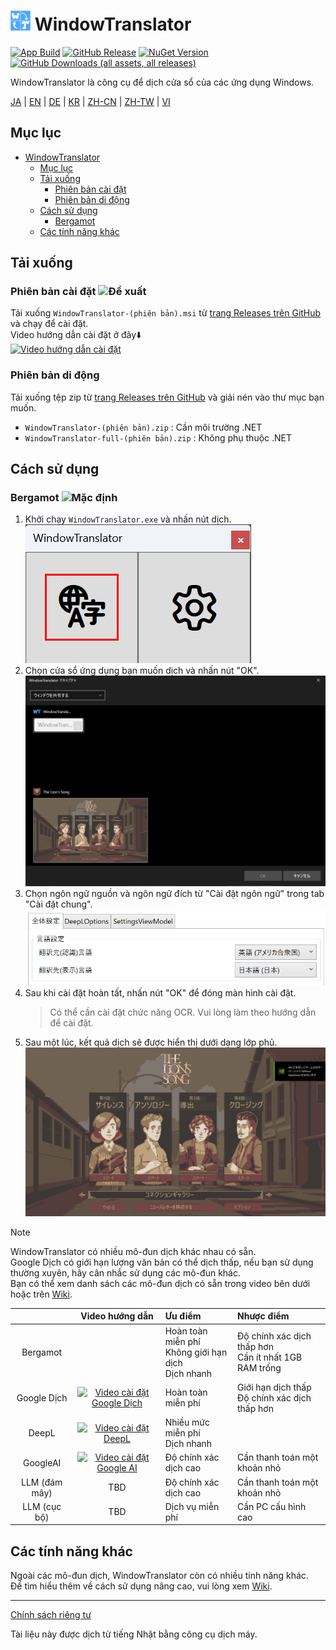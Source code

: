 # <img src="images/wt.png" width="32" > WindowTranslator

[![App Build](https://github.com/Freeesia/WindowTranslator/actions/workflows/dotnet-desktop.yml/badge.svg)](https://github.com/Freeesia/WindowTranslator/actions/workflows/dotnet-desktop.yml)
[![GitHub Release](https://img.shields.io/github/v/release/Freeesia/WindowTranslator)](https://github.com/Freeesia/WindowTranslator/releases/latest)
[![NuGet Version](https://img.shields.io/nuget/v/WindowTranslator.Abstractions)](https://www.nuget.org/packages/WindowTranslator.Abstractions)
[![GitHub Downloads (all assets, all releases)](https://img.shields.io/github/downloads/Freeesia/WindowTranslator/total)](https://github.com/Freeesia/WindowTranslator/releases/latest)

WindowTranslator là công cụ để dịch cửa sổ của các ứng dụng Windows.

[JA](README.md) | [EN](./README.en.md) | [DE](./README.de.md) | [KR](./README.kr.md) | [ZH-CN](./README.zh-cn.md) | [ZH-TW](./README.zh-tw.md) | [VI](./README.vi.md)

## Mục lục
- [ WindowTranslator](#-windowtranslator)
  - [Mục lục](#mục-lục)
  - [Tải xuống](#tải-xuống)
    - [Phiên bản cài đặt ](#phiên-bản-cài-đặt-)
    - [Phiên bản di động](#phiên-bản-di-động)
  - [Cách sử dụng](#cách-sử-dụng)
    - [Bergamot ](#bergamot-)
  - [Các tính năng khác](#các-tính-năng-khác)

## Tải xuống
### Phiên bản cài đặt ![Đề xuất](https://img.shields.io/badge/%E3%82%AA%E3%82%B9%E3%82%B9%E3%83%A1-brightgreen)

Tải xuống `WindowTranslator-(phiên bản).msi` từ [trang Releases trên GitHub](https://github.com/Freeesia/WindowTranslator/releases/latest) và chạy để cài đặt.  
Video hướng dẫn cài đặt ở đây⬇️  
[![Video hướng dẫn cài đặt](https://github.com/user-attachments/assets/b5babc02-715b-43bc-ba97-f23078ffd39b)](https://youtu.be/wvcbCLA9chQ?t=7)

### Phiên bản di động

Tải xuống tệp zip từ [trang Releases trên GitHub](https://github.com/Freeesia/WindowTranslator/releases/latest) và giải nén vào thư mục bạn muốn.  
- `WindowTranslator-(phiên bản).zip` : Cần môi trường .NET  
- `WindowTranslator-full-(phiên bản).zip` : Không phụ thuộc .NET

## Cách sử dụng

### Bergamot ![Mặc định](https://img.shields.io/badge/デフォルト-brightgreen)

1. Khởi chạy `WindowTranslator.exe` và nhấn nút dịch.  
   ![Nút dịch](images/translate.png)
2. Chọn cửa sổ ứng dụng bạn muốn dịch và nhấn nút "OK".  
   ![Chọn cửa sổ](images/select.png)
3. Chọn ngôn ngữ nguồn và ngôn ngữ đích từ "Cài đặt ngôn ngữ" trong tab "Cài đặt chung".  
   ![Cài đặt ngôn ngữ](images/language.png)
4. Sau khi cài đặt hoàn tất, nhấn nút "OK" để đóng màn hình cài đặt.  
   > Có thể cần cài đặt chức năng OCR.
   > Vui lòng làm theo hướng dẫn để cài đặt.
5. Sau một lúc, kết quả dịch sẽ được hiển thị dưới dạng lớp phủ.  
   ![Kết quả dịch](images/result.png)

> [!NOTE]
> WindowTranslator có nhiều mô-đun dịch khác nhau có sẵn.  
> Google Dịch có giới hạn lượng văn bản có thể dịch thấp, nếu bạn sử dụng thường xuyên, hãy cân nhắc sử dụng các mô-đun khác.  
> Bạn có thể xem danh sách các mô-đun dịch có sẵn trong video bên dưới hoặc trên [Wiki](https://github.com/Freeesia/WindowTranslator/wiki#翻訳).
> 
> |                |                                                              Video hướng dẫn                                                           | Ưu điểm                    | Nhược điểm                        |
> | :------------: | :-----------------------------------------------------------------------------------------------------------------------------------: | :-------------------------- | :-------------------------------- |
> |   Bergamot     | | Hoàn toàn miễn phí<br/>Không giới hạn dịch<br/>Dịch nhanh | Độ chính xác dịch thấp hơn<br/>Cần ít nhất 1GB RAM trống |
> |   Google Dịch   | [![Video cài đặt Google Dịch](https://github.com/user-attachments/assets/bbf45370-0387-47e1-b690-3183f37e06d2)](https://youtu.be/83A8T890N5M)  | Hoàn toàn miễn phí | Giới hạn dịch thấp<br/>Độ chính xác dịch thấp hơn |
> |     DeepL      |   [![Video cài đặt DeepL](https://github.com/user-attachments/assets/4abd512f-cff9-45a8-852b-722641458f0b)](https://youtu.be/D7Yb6rIVPI0)   | Nhiều mức miễn phí<br/>Dịch nhanh | |
> |    GoogleAI    | [![Video cài đặt Google AI](https://github.com/user-attachments/assets/9d3a91ab-f1aa-4079-be68-622212ab1b68)](https://youtu.be/Oht0z03M91I) | Độ chính xác dịch cao | Cần thanh toán một khoản nhỏ |
> | LLM (đám mây) | TBD | Độ chính xác dịch cao | Cần thanh toán một khoản nhỏ |
> | LLM (cục bộ) | TBD | Dịch vụ miễn phí | Cần PC cấu hình cao |

## Các tính năng khác

Ngoài các mô-đun dịch, WindowTranslator còn có nhiều tính năng khác.  
Để tìm hiểu thêm về cách sử dụng nâng cao, vui lòng xem [Wiki](https://github.com/Freeesia/WindowTranslator/wiki).

---
[Chính sách riêng tư](PrivacyPolicy.vi.md)

Tài liệu này được dịch từ tiếng Nhật bằng công cụ dịch máy.
